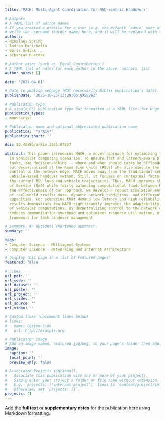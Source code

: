 ```yaml
---
title: 'MACH: Multi-Agent Coordination for RSU-centric Handovers'

# Authors
# A YAML list of author names
# If you created a profile for a user (e.g. the default `admin` user at `content/authors/admin/`), 
# write the username (folder name) here, and it will be replaced with their full name and linked to their profile.
authors:
- Nikolaus Spring
- Andrea Morichetta
- Boris Sedlak
- Schahram Dustdar

# Author notes (such as 'Equal Contribution')
# A YAML list of notes for each author in the above `authors` list
author_notes: []

date: '2025-04-01'

# Date to publish webpage (NOT necessarily Bibtex publication's date).
publishDate: '2025-10-25T13:29:06.895896Z'

# Publication type.
# A single CSL publication type but formatted as a YAML list (for Hugo requirements).
publication_types:
- manuscript

# Publication name and optional abbreviated publication name.
publication: '*arXiv*'
publication_short: ''

doi: 10.48550/arXiv.2505.07827

abstract: This paper introduces MACH, a novel approach for optimizing task handover
  in vehicular computing scenarios. To ensure fast and latency-aware placement of
  tasks, the decision-making -- where and when should tasks be offloaded -- is carried
  out decentralized at the Road Side Units (RSUs) who also execute the tasks. By shifting
  control to the network edge, MACH moves away from the traditional centralized or
  vehicle-based handover method. Still, it focuses on contextual factors, such as
  the current RSU load and vehicle trajectories. Thus, MACH improves the overall Quality
  of Service (QoS) while fairly balancing computational loads between RSUs. To evaluate
  the effectiveness of our approach, we develop a robust simulation environment composed
  of real-world traffic data, dynamic network conditions, and different infrastructure
  capacities. For scenarios that demand low latency and high reliability, our experimental
  results demonstrate how MACH significantly improves the adaptability and efficiency
  of vehicular computations. By decentralizing control to the network edge, MACH effectively
  reduces communication overhead and optimizes resource utilization, offering a robust
  framework for task handover management.

# Summary. An optional shortened abstract.
summary: ''

tags:
- Computer Science - Multiagent Systems
- Computer Science - Networking and Internet Architecture

# Display this page in a list of Featured pages?
featured: false

# Links
url_pdf: ''
url_code: ''
url_dataset: ''
url_poster: ''
url_project: ''
url_slides: ''
url_source: ''
url_video: ''

# Custom links (uncomment lines below)
# links:
# - name: Custom Link
#   url: http://example.org

# Publication image
# Add an image named `featured.jpg/png` to your page's folder then add a caption below.
image:
  caption: ''
  focal_point: ''
  preview_only: false

# Associated Projects (optional).
#   Associate this publication with one or more of your projects.
#   Simply enter your project's folder or file name without extension.
#   E.g. `projects: ['internal-project']` links to `content/project/internal-project/index.md`.
#   Otherwise, set `projects: []`.
projects: []
---
```


Add the **full text** or **supplementary notes** for the publication here using Markdown formatting.
